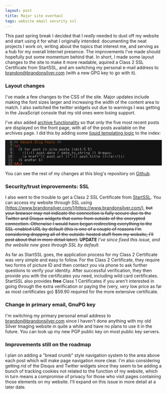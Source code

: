 ```yaml
---
layout: post 
title: Major site overhaul
tags: website email security ssl
---
```


This past spring break I decided that I *really* needed to dust off my website
and start using it for what I originally intended: documenting the neat projects
I work on, writing about the topics that interest me, and serving as a hub for
my overall Internet presence. The improvements I've made should hopefully put
some momentum behind that. In short, I made some layout changes to the site to
make it more readable, aquired a Class 2 SSL Certificate from StartSSL, and
am switching my personal e-mail address to <brandon@brandonsilver.com> (with
a new GPG key to go with it).

<!--more-->

### Layout changes ###

I've made a few changes to the CSS of the site. Major updates include making the font sizes larger and increasing the width of the content area to match. I also switched the twitter widgets out due to warnings I was getting in the JavaScript console that my old ones were losing support.

I've also added [archive functionality](/archives.html) so that only the five most recent posts are displayed on the front page, with all of the posts available on the archives page. I did this by adding some [liquid templating logic](https://github.com/shopify/liquid/wiki/liquid-for-designers) to the index:

<img src="/images/2013/03/31/liquid_logic_post_list.png" alt="screenshot of the logic used to list the five most recent posts">

You can see the rest of my changes at this blog's repository on [Github](https://github.com/brandonsilver/jekyll-blog). 

### Security/trust improvements: SSL ###

I also went to the trouble to get a Class 2 SSL Certificate from [StartSSL](http://www.startssl.com/). You can access my website through SSL using [https://www.brandonsilver.com/](https://www.brandonsilver.com/), <strike>but your browser may not indicate the connection is fully secure due to the Twitter and Disqus widgets that come from outside of the encrypted connection. Otherwise I would have began redirecting everything to the SSL-enabled URL by default (this is one of a couple of reasons I'm considering dropping all of the outside-hosted stuff from my website, I'll post about that in more detail later).</strike> **UPDATE** *I've since fixed this issue, and the website now goes through SSL by default.*

As far as StartSSL goes, the application process for my Class 2 Certificate was very simple and easy to follow. For the Class 2 Certificate, they require two forms of picture ID and then contact you via phone to ask further questions to verify your identity. After successful verification, they then provide you with the certificates you need, including wild card certificates. StartSSL also provides **free** Class 1 Certificates if you aren't interested in going through the extra verification or paying the (very, *very* low price as far as most certificates go) $59.90 required for the more extensive certificate.

### Change in primary email, GnuPG key ###

I'm switching my primary personal email address to <brandon@brandonsilver.com> since I haven't done anything with my old Silver Imaging website in quite a while and have no plans to use it in the future. You can look up my new PGP public key on most public key servers.

### Improvements still on the roadmap ###

I plan on adding a "bread crumb" style navigation system to the area above each post which will make page navigation more clear. I'm also considering getting rid of the Disqus and Twitter widgets since they seem to be adding a bunch of tracking cookies not related to the function of my website, which in turn means a compromise of privacy for those who visit pages containing those elements on my website. I'll expand on this issue in more detail at a later date.
